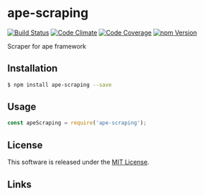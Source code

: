 ape-scraping
==========

<!---
This file is generated by ape-tmpl. Do not update manually.
--->

<!-- Badge Start -->
<a name="badges"></a>

[![Build Status][bd_travis_shield_url]][bd_travis_url]
[![Code Climate][bd_codeclimate_shield_url]][bd_codeclimate_url]
[![Code Coverage][bd_codeclimate_coverage_shield_url]][bd_codeclimate_url]
[![npm Version][bd_npm_shield_url]][bd_npm_url]

[bd_repo_url]: https://github.com/ape-repo/ape-scraping
[bd_travis_url]: http://travis-ci.org/ape-repo/ape-scraping
[bd_travis_shield_url]: http://img.shields.io/travis/ape-repo/ape-scraping.svg?style=flat
[bd_license_url]: https://github.com/ape-repo/ape-scraping/blob/master/LICENSE
[bd_codeclimate_url]: http://codeclimate.com/github/ape-repo/ape-scraping
[bd_codeclimate_shield_url]: http://img.shields.io/codeclimate/github/ape-repo/ape-scraping.svg?style=flat
[bd_codeclimate_coverage_shield_url]: http://img.shields.io/codeclimate/coverage/github/ape-repo/ape-scraping.svg?style=flat
[bd_gemnasium_url]: https://gemnasium.com/ape-repo/ape-scraping
[bd_gemnasium_shield_url]: https://gemnasium.com/ape-repo/ape-scraping.svg
[bd_npm_url]: http://www.npmjs.org/package/ape-scraping
[bd_npm_shield_url]: http://img.shields.io/npm/v/ape-scraping.svg?style=flat
[bd_bower_badge_url]: https://img.shields.io/bower/v/ape-scraping.svg?style=flat

<!-- Badge End -->


<!-- Description Start -->
<a name="description"></a>

Scraper for ape framework

<!-- Description End -->


<!-- Overview Start -->
<a name="overview"></a>



<!-- Overview End -->


<!-- Sections Start -->
<a name="sections"></a>

<!-- Section from "doc/readme/01.Installation.md.hbs" Start -->

<a name="section-doc-readme-01-installation-md"></a>
Installation
-----

```bash
$ npm install ape-scraping --save
```


<!-- Section from "doc/readme/01.Installation.md.hbs" End -->

<!-- Section from "doc/readme/02.Usage.md.hbs" Start -->

<a name="section-doc-readme-02-usage-md"></a>
Usage
---------

```javascript
const apeScraping = require('ape-scraping');
```


<!-- Section from "doc/readme/02.Usage.md.hbs" End -->


<!-- Sections Start -->


<!-- LICENSE Start -->
<a name="license"></a>

License
-------
This software is released under the [MIT License](https://github.com/ape-repo/ape-scraping/blob/master/LICENSE).

<!-- LICENSE End -->


<!-- Links Start -->
<a name="links"></a>

Links
------


<!-- Links End -->
